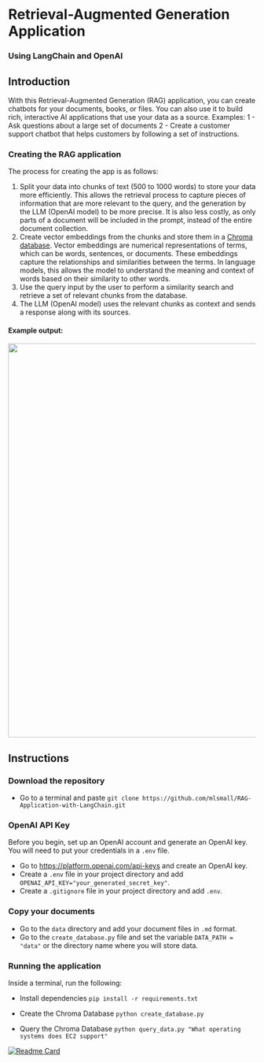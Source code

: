 # Retrieval-Augmented Generation Application
### Using LangChain and OpenAI

## Introduction
With this Retrieval-Augmented Generation (RAG) application, you can create chatbots for your documents, books, or files. You can also use it to build rich, interactive AI applications that use your data as a source. 
Examples:
1 - Ask questions about a large set of documents
2 - Create a customer support chatbot that helps customers by following a set of instructions.
### Creating the RAG application
The process for creating the app is as follows:
1. Split your data into chunks of text (500 to 1000 words) to store your data more efficiently. This allows the retrieval process to capture pieces of information that are more relevant to the query, and the generation by the LLM (OpenAI model) to be more precise. It is also less costly, as only parts of a document will be included in the prompt, instead of the entire document collection.
2. Create vector embeddings from the chunks and store them in a [Chroma database](https://www.trychroma.com/). Vector embeddings are numerical representations of terms, which can be words, sentences, or documents. These embeddings capture the relationships and similarities between the terms. In language models, this allows the model to understand the meaning and context of words based on their similarity to other words.
3. Use the query input by the user to perform a similarity search and retrieve a set of relevant chunks from the database.
4. The LLM (OpenAI model) uses the relevant chunks as context and sends a response along with its sources.
#### Example output:
<img src="https://github.com/mlsmall/RAG-Application-with-LangChain/blob/main/output.png" width="800" />

## Instructions
### Download the repository
* Go to a terminal and paste `git clone https://github.com/mlsmall/RAG-Application-with-LangChain.git`

### OpenAI API Key
Before you begin, set up an OpenAI account and generate an OpenAI key. You will need to put your credentials in a `.env` file.
* Go to https://platform.openai.com/api-keys and create an OpenAI key.
* Create a `.env` file in your project directory and add `OPENAI_API_KEY="your_generated_secret_key"`.
* Create a `.gitignore` file in your project directory and add `.env`.

### Copy your documents
* Go to the `data` directory and add your document files in `.md` format.
* Go to the `create_database.py` file and set the variable `DATA_PATH = "data"` or the directory name where you will store data.
  
### Running the application
Inside a terminal, run the following:
* Install dependencies
`pip install -r requirements.txt`

* Create the Chroma Database
`python create_database.py`

* Query the Chroma Database
`python query_data.py "What operating systems does EC2 support"`

[![Readme Card](https://github-readme-stats.vercel.app/api/pin/?username=mlsmall&repo=RAG-Application-with-LangChain)](https://github.com/mlsmall/RAG-Application-with-LangChain)